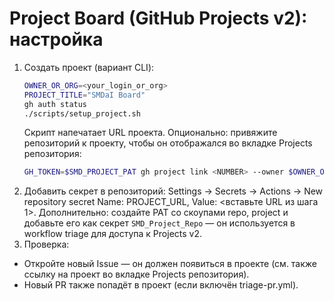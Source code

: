 # Project Board (GitHub Projects v2): настройка
1. Создать проект (вариант CLI):
   ```bash
   OWNER_OR_ORG=<your_login_or_org>
   PROJECT_TITLE="SMDaI Board"
   gh auth status
   ./scripts/setup_project.sh
   ```
   Скрипт напечатает URL проекта.
   Опционально: привяжите репозиторий к проекту, чтобы он отображался во вкладке Projects репозитория:
   ```bash
   GH_TOKEN=$SMD_PROJECT_PAT gh project link <NUMBER> --owner $OWNER_OR_ORG --repo <OWNER/REPO>
   ```
2. Добавить секрет в репозиторий:
   Settings → Secrets → Actions → New repository secret
   Name: PROJECT_URL, Value: <вставьте URL из шага 1>.
   Дополнительно: создайте PAT со скоупами repo, project и добавьте его как секрет `SMD_Project_Repo` — он используется в workflow triage для доступа к Projects v2.
3. Проверка:

* Откройте новый Issue — он должен появиться в проекте (см. также ссылку на проект во вкладке Projects репозитория).
* Новый PR также попадёт в проект (если включён triage-pr.yml).
